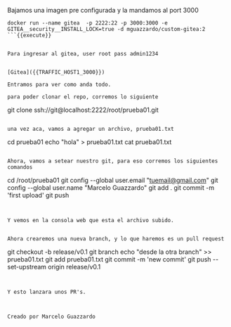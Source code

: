 Bajamos una imagen pre configurada y la mandamos al port 3000 

```
docker run --name gitea  -p 2222:22 -p 3000:3000 -e GITEA__security__INSTALL_LOCK=true -d mguazzardo/custom-gitea:2
```{{execute}}


Para ingresar al gitea, user root pass admin1234


[Gitea]({{TRAFFIC_HOST1_3000}})

Entramos para ver como anda todo.

para poder clonar el repo, corremos lo siguiente

```
git clone ssh://git@localhost:2222/root/prueba01.git
```{{execute}}

una vez aca, vamos a agregar un archivo, prueba01.txt

```
cd prueba01
echo "hola" > prueba01.txt
cat prueba01.txt
```{{execute}}

Ahora, vamos a setear nuestro git, para eso corremos los siguientes comandos

```
cd /root/prueba01
git config --global user.email "tuemail@gmail.com"
git config --global user.name "Marcelo Guazzardo"
git add .
git commit -m 'first upload'
git push
```{{execute}}


Y vemos en la consola web que esta el archivo subido.


Ahora crearemos una nueva branch, y lo que haremos es un pull request

```
git checkout -b release/v0.1
git branch
echo "desde la otra branch" >> prueba01.txt 
git add prueba01.txt 
git commit -m 'new commit'
git push --set-upstream origin release/v0.1
```{{execute}}


Y esto lanzara unos PR's.



Creado por Marcelo Guazzardo
